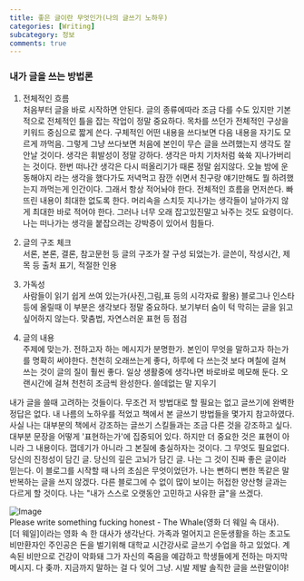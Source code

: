 ```yaml
---
title: 좋은 글이란 무엇인가(나의 글쓰기 노하우)
categories: [Writing]
subcategory: 정보
comments: true
---
```


  
### 내가 글을 쓰는 방법론

  1. 전체적인 흐름  
  처음부터 글을 바로 시작하면 안된다. 글의 종류에따라 조금 다를 수도 있지만 기본적으로 전체적인 틀을 잡는 작업이 정말 중요하다. 목차를 쓰던가 전체적인 구상을 키워드 중심으로 짧게 쓴다. 구체적인 어떤 내용을 쓰다보면 다음 내용을 자기도 모르게 까먹음. 그렇게 그냥 쓰다보면 처음에 본인이 무슨 글을 쓰려했는지 생각도 잘 안날 것이다. 생각은 휘발성이 정말 강하다. 생각은 마치 기차처럼 쓕쓕 지나가버리는 것이다. 한번 떠나간 생각은 다시 떠올리기가 때론 정말 쉽지않다. 오늘 밤에 운동해야지 라는 생각을 했다가도 저녁먹고 잠깐 쉬면서 친구랑 얘기만해도 뭘 하려했는지 까먹는게 인간이다. 그래서 항상 적어놔야 한다. 전체적인 흐름을 먼저쓴다. 빠뜨린 내용이 최대한 없도록 한다. 머리속을 스치듯 지나가는 생각들이 날아가지 않게 최대한 바로 적어야 한다. 그러나 너무 오래 잡고있진말고 놔주는 것도 요령이다. 나는 떠나가는 생각을 붙잡으려는 강박증이 있어서 힘들다.
  
  2. 글의 구조 체크  
  서론, 본론, 결론, 참고문헌 등 글의 구조가 잘 구성 되었는가.
  글쓴이, 작성시간, 제목 등 
  출처 표기, 적절한 인용
  
  3. 가독성  
  사람들이 읽기 쉽게 쓰여 있는가(사진,그림,표 등의 시각자료 활용)
  블로그나 인스타 등에 올릴때 이 부분은 생각보다 정말 중요하다. 보기부터 숨이 턱 막히는 글을 읽고싶어하지 않는다. 맞춤법, 자연스러운 표현 등 점검
  
  4. 글의 내용  
  주제에 맞는가. 전하고자 하는 메시지가 분명한가. 본인이 무엇을 말하고자 하는가를 명확히 써야한다.
  천천히 오래쓰는게 좋다, 하루에 다 쓰는것 보다 며칠에 걸쳐 쓰는 것이 글의 질이 훨씬 좋다. 일상 생활중에 생각나면 바로바로 메모해 둔다. 오랜시간에 걸쳐 천천히 조금씩 완성한다.
  쓸데없는 말 지우기


내가 글을 쓸때 고려하는 것들이다. 무조건 저 방법대로 할 필요는 없고 글쓰기에 완벽한 정답은 없다. 내 나름의 노하우를 적었고 책에서 본 글쓰기 방법들을 몇가지 참고하였다. 사실 나는 대부분의 책에서 강조하는 글쓰기 스킬들과는 조금 다른 것을 강조하고 싶다. 대부분 문장을 어떻게 '표현하는가'에 집중되어 있다. 하지만 더 중요한 것은 표현이 아니라 그 내용이다. 껍데기가 아니라 그 본질에 충실하자는 것이다. 그 무엇도 필요없다. 당신의 진정성이 담긴 글. 당신의 깊은 고뇌가 담긴 글. 나는 그 것이 진짜 좋은 글이라 믿는다. 이 블로그를 시작할 때 나의 초심은 무엇이었던가. 나는 뻔하디 뻔한 똑같은 말 반복하는 글을 쓰지 않겠다. 다른 블로그에 수 없이 많이 보이는 허접한 양산형 글과는 다르게 할 것이다. 나는 "내가 스스로 오랫동안 고민하고 사유한 글"을 쓰겠다.  


![Image](https://github.com/user-attachments/assets/616d413b-434b-479c-98cb-dea2713790dd)  
Please write something fucking honest - The Whale(영화 더 웨일 속 대사).  
[더 웨일]이라는 영화 속 한 대사가 생각난다. 가족과 멀어지고 은둔생활을 하는 초고도비만환자인 주인공은 돈을 벌기위해 대학교 시간강사로 글쓰기 수업을 하고 있었다. 계속된 비만으로 건강이 악화돼 그가 자신의 죽음을 예감하고 학생들에게 전하는 마지막 메시지. 다 좆까. 지금까지 말하는 걸 다 잊어 그냥. 시발 제발 솔직한 글을 쓰란말이야!
